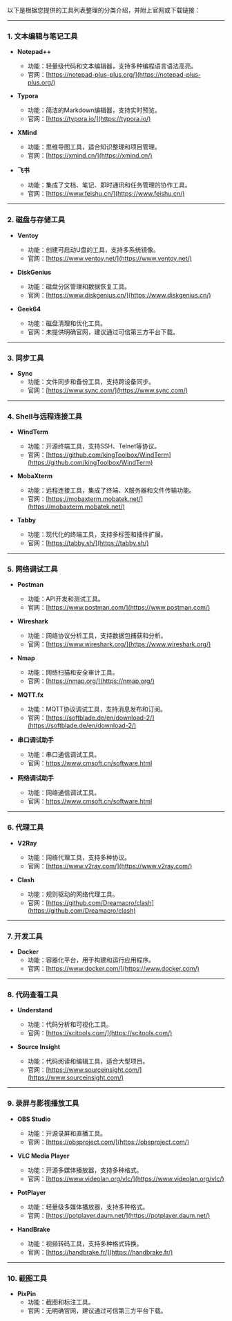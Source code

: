 以下是根据您提供的工具列表整理的分类介绍，并附上官网或下载链接：

---

### **1. 文本编辑与笔记工具**
- **Notepad++**  
  - 功能：轻量级代码和文本编辑器，支持多种编程语言语法高亮。  
  - 官网：[https://notepad-plus-plus.org/](https://notepad-plus-plus.org/)  

- **Typora**  
  - 功能：简洁的Markdown编辑器，支持实时预览。  
  - 官网：[https://typora.io/](https://typora.io/)  

- **XMind**  
  - 功能：思维导图工具，适合知识整理和项目管理。  
  - 官网：[https://xmind.cn/](https://xmind.cn/)  

- **飞书**  
  - 功能：集成了文档、笔记、即时通讯和任务管理的协作工具。  
  - 官网：[https://www.feishu.cn/](https://www.feishu.cn/)  

---

### **2. 磁盘与存储工具**
- **Ventoy**  
  - 功能：创建可启动U盘的工具，支持多系统镜像。  
  - 官网：[https://www.ventoy.net/](https://www.ventoy.net/)  

- **DiskGenius**  
  - 功能：磁盘分区管理和数据恢复工具。  
  - 官网：[https://www.diskgenius.cn/](https://www.diskgenius.cn/)  

- **Geek64**  
  - 功能：磁盘清理和优化工具。  
  - 官网：未提供明确官网，建议通过可信第三方平台下载。  

---

### **3. 同步工具**
- **Sync**  
  - 功能：文件同步和备份工具，支持跨设备同步。  
  - 官网：[https://www.sync.com/](https://www.sync.com/)  

---

### **4. Shell与远程连接工具**
- **WindTerm**  
  - 功能：开源终端工具，支持SSH、Telnet等协议。  
  - 官网：[https://github.com/kingToolbox/WindTerm](https://github.com/kingToolbox/WindTerm)  

- **MobaXterm**  
  - 功能：远程连接工具，集成了终端、X服务器和文件传输功能。  
  - 官网：[https://mobaxterm.mobatek.net/](https://mobaxterm.mobatek.net/)  

- **Tabby**  
  - 功能：现代化的终端工具，支持多标签和插件扩展。  
  - 官网：[https://tabby.sh/](https://tabby.sh/)  

---

### **5. 网络调试工具**
- **Postman**  
  - 功能：API开发和测试工具。  
  - 官网：[https://www.postman.com/](https://www.postman.com/)  

- **Wireshark**  
  - 功能：网络协议分析工具，支持数据包捕获和分析。  
  - 官网：[https://www.wireshark.org/](https://www.wireshark.org/)  

- **Nmap**  
  - 功能：网络扫描和安全审计工具。  
  - 官网：[https://nmap.org/](https://nmap.org/)  

- **MQTT.fx**  
  - 功能：MQTT协议调试工具，支持消息发布和订阅。  
  - 官网：[https://softblade.de/en/download-2/](https://softblade.de/en/download-2/)  

- **串口调试助手**  
  - 功能：串口通信调试工具。  
  - 官网：https://www.cmsoft.cn/software.html

- **网络调试助手**  
  - 功能：网络通信调试工具。  
  - 官网：https://www.cmsoft.cn/software.html

---

### **6. 代理工具**
- **V2Ray**  
  - 功能：网络代理工具，支持多种协议。  
  - 官网：[https://www.v2ray.com/](https://www.v2ray.com/)  

- **Clash**  
  - 功能：规则驱动的网络代理工具。  
  - 官网：[https://github.com/Dreamacro/clash](https://github.com/Dreamacro/clash)  

---

### **7. 开发工具**
- **Docker**  
  - 功能：容器化平台，用于构建和运行应用程序。  
  - 官网：[https://www.docker.com/](https://www.docker.com/)  

---

### **8. 代码查看工具**
- **Understand**  
  - 功能：代码分析和可视化工具。  
  - 官网：[https://scitools.com/](https://scitools.com/)  

- **Source Insight**  
  - 功能：代码阅读和编辑工具，适合大型项目。  
  - 官网：[https://www.sourceinsight.com/](https://www.sourceinsight.com/)  

---

### **9. 录屏与影视播放工具**
- **OBS Studio**  
  - 功能：开源录屏和直播工具。  
  - 官网：[https://obsproject.com/](https://obsproject.com/)  

- **VLC Media Player**  
  - 功能：开源多媒体播放器，支持多种格式。  
  - 官网：[https://www.videolan.org/vlc/](https://www.videolan.org/vlc/)  

- **PotPlayer**  
  - 功能：轻量级多媒体播放器，支持多种格式。  
  - 官网：[https://potplayer.daum.net/](https://potplayer.daum.net/)  

- **HandBrake**  
  - 功能：视频转码工具，支持多种格式转换。  
  - 官网：[https://handbrake.fr/](https://handbrake.fr/)  

---

### **10. 截图工具**
- **PixPin**  
  - 功能：截图和标注工具。  
  - 官网：无明确官网，建议通过可信第三方平台下载。  

